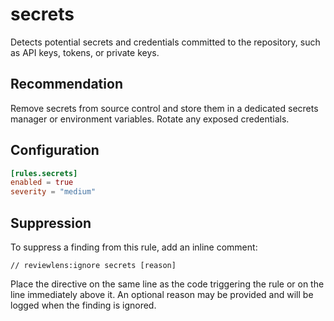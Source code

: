 # secrets

Detects potential secrets and credentials committed to the repository, such as API keys, tokens, or private keys.

## Recommendation

Remove secrets from source control and store them in a dedicated secrets manager or environment variables. Rotate any exposed credentials.

## Configuration

```toml
[rules.secrets]
enabled = true
severity = "medium"
```

## Suppression

To suppress a finding from this rule, add an inline comment:

```text
// reviewlens:ignore secrets [reason]
```

Place the directive on the same line as the code triggering the rule or on the
line immediately above it. An optional reason may be provided and will be
logged when the finding is ignored.

